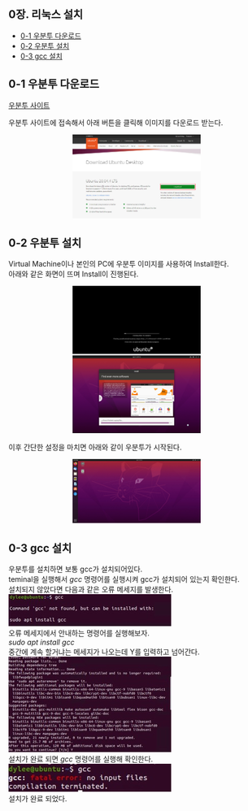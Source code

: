  ## 0장. 리눅스 설치

  * [0-1 우분투 다운로드](#0-1-우분투-다운로드)
  * [0-2 우분투 설치](#0-2-우분투-설치)
  * [0-3 gcc 설치](#0-3-gcc-설치)

## 0-1 우분투 다운로드
[우분투 사이트](https://ubuntu.com/download/desktop)

우분투 사이트에 접속해서 아래 버튼을 클릭해 이미지를 다운로드 받는다.
<center><img src="../images/0.Install_Linux/ubuntu.jpg" width="50%" height="50%"></center>

## 0-2 우분투 설치
Virtual Machine이나 본인의 PC에 우분투 이미지를 사용하여 Install한다.  
아래와 같은 화면이 뜨며 Install이 진행된다.
<center><img src="../images/0.Install_Linux/install_1.jpg" width="50%" height="50%"></center>
<center><img src="../images/0.Install_Linux/install_2.jpg" width="50%" height="50%"></center>

이후 간단한 설정을 마치면 아래와 같이 우분투가 시작된다.
<center><img src="../images/0.Install_Linux/install_3.jpg" width="50%" height="50%"></center>

## 0-3 gcc 설치
우분투를 설치하면 보통 gcc가 설치되어있다.  
teminal을 실행해서 *gcc* 명령어를 실행시켜 gcc가 설치되어 있는지 확인한다.  
설치되지 않았다면 다음과 같은 오류 메세지를 발생한다.  
![gcc error](../images/0.Install_Linux/gcc_error.jpg)  
오류 메세지에서 안내하는 명령어를 실행해보자.  
*sudo apt install gcc*  
중간에 계속 할거냐는 메세지가 나오는데 Y를 입력하고 넘어간다.  
![gcc install](../images/0.Install_Linux/gcc_install.jpg)  
설치가 완료 되면 *gcc* 명령어를 실행해 확인한다.  
![gcc install done](../images/0.Install_Linux/gcc_install_done.jpg)  
설치가 완료 되었다.